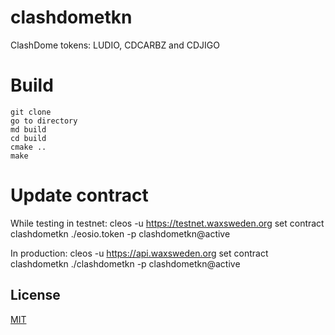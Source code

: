 # clashdometkn
ClashDome tokens: LUDIO, CDCARBZ and CDJIGO

# Build

```cd <smart_contract_directory>
git clone
go to directory
md build
cd build
cmake ..
make
```

# Update contract

While testing in testnet:
cleos -u https://testnet.waxsweden.org set contract clashdometkn ./eosio.token -p clashdometkn@active

In production:
cleos -u https://api.waxsweden.org set contract clashdometkn ./clashdometkn -p clashdometkn@active

## License

[MIT](./LICENSE)
